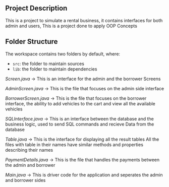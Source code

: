 ## Project Description

This is a project to simulate a rental business, it contains interfaces for both admin and users, This is a project done to apply OOP Concepts

## Folder Structure

The workspace contains two folders by default, where:

- `src`: the folder to maintain sources
- `lib`: the folder to maintain dependencies

_Screen.java_ -> This is an interface for the admin and the borrower Screens

_AdminScreen.java_ -> This is the file that focuses on the admin side interface

_BorrowerScreen.java_ -> This is the file that focuses on the borrower interface, the ability to add vehicles to the cart and view all the available vehicles

_SQLInterface.java_ -> This is an interface between the database and the business logic, used to send SQL commands and recieve Data from the database

_Table.java_ -> This is the interface for displaying all the result tables
All the files with table in their names have similar methods and properties describing their names

_PaymentDetails.java_ -> This is the file that handles the payments between the admin and borrower

_Main.java_ -> This is driver code for the application and seperates the admin and borrower sides
